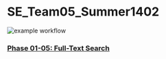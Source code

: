 # SE_Team05_Summer1402

![example workflow](https://github.com/Mohaymen-Academy/SE_Team05_Summer1402/actions/workflows/cicd.yml/badge.svg)

### [Phase 01-05: Full-Text Search](https://github.com/Mohaymen-Academy/SE_Team05_Summer1402/tree/main/Phase01_Full-Text%20Search)
